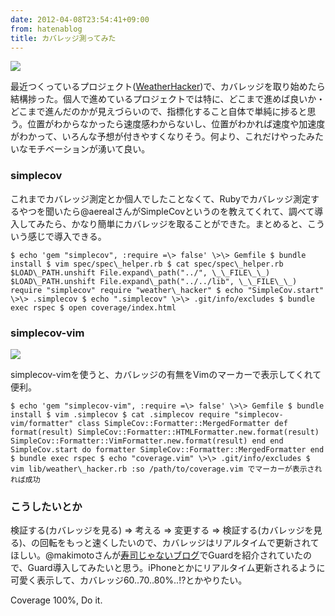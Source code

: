 ```yaml
---
date: 2012-04-08T23:54:41+09:00
from: hatenablog
title: カバレッジ測ってみた
---
```

![](http://dl.dropbox.com/u/5978869/image/20120408_232402.png)

最近つくっているプロジェクト([WeatherHacker](http://r7kamura.hatenablog.com/entry/2012/04/08/040900))で、カバレッジを取り始めたら結構捗った。個人で進めているプロジェクトでは特に、どこまで進めば良いか・どこまで進んだのかが見えづらいので、指標化すること自体で単純に捗ると思う。位置がわからなかったら速度感わからないし、位置がわかれば速度や加速度がわかって、いろんな予想が付きやすくなりそう。何より、これだけやったみたいなモチベーションが湧いて良い。

### simplecov

これまでカバレッジ測定とか個人でしたことなくて、Rubyでカバレッジ測定するやつを聞いたら@aerealさんがSimpleCovというのを教えてくれて、調べて導入してみたら、かなり簡単にカバレッジを取ることができた。まとめると、こういう感じで導入できる。

```
$ echo 'gem "simplecov", :require =\> false' \>\> Gemfile $ bundle install $ vim spec/spec\_helper.rb $ cat spec/spec\_helper.rb $LOAD\_PATH.unshift File.expand\_path("../", \_\_FILE\_\_) $LOAD\_PATH.unshift File.expand\_path("../../lib", \_\_FILE\_\_) require "simplecov" require "weather\_hacker" $ echo "SimpleCov.start" \>\> .simplecov $ echo ".simplecov" \>\> .git/info/excludes $ bundle exec rspec $ open coverage/index.html
```

### simplecov-vim

![](http://dl.dropbox.com/u/5978869/image/20120408_164636.png)

simplecov-vimを使うと、カバレッジの有無をVimのマーカーで表示してくれて便利。

```
$ echo 'gem "simplecov-vim", :require =\> false' \>\> Gemfile $ bundle install $ vim .simplecov $ cat .simplecov require "simplecov-vim/formatter" class SimpleCov::Formatter::MergedFormatter def format(result) SimpleCov::Formatter::HTMLFormatter.new.format(result) SimpleCov::Formatter::VimFormatter.new.format(result) end end SimpleCov.start do formatter SimpleCov::Formatter::MergedFormatter end $ bundle exec rspec $ echo "coverage.vim" \>\> .git/info/excludes $ vim lib/weather\_hacker.rb :so /path/to/coverage.vim でマーカーが表示されれば成功
```

### こうしたいとか

検証する(カバレッジを見る) =\> 考える =\> 変更する =\> 検証する(カバレッジを見る)、の回転をもっと速くしたいので、カバレッジはリアルタイムで更新されてほしい。@makimotoさんが[寿司じゃないブログ](http://makimoto.hatenablog.com/entry/2012/04/08/120632)でGuardを紹介されていたので、Guard導入してみたいと思う。iPhoneとかにリアルタイム更新されるように可愛く表示して、カバレッジ60..70..80%..!?とかやりたい。

Coverage 100%, Do it.

